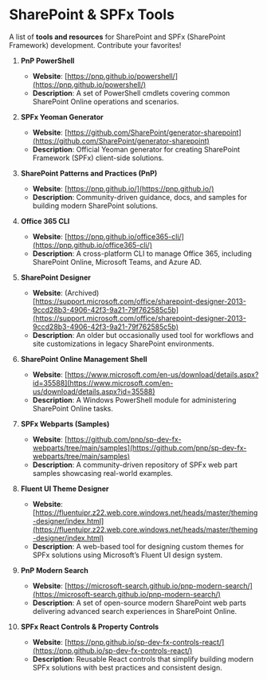 # SharePoint & SPFx Tools

A list of **tools and resources** for SharePoint and SPFx (SharePoint Framework) development. Contribute your favorites!

1. **PnP PowerShell**  
   - **Website**: [https://pnp.github.io/powershell/](https://pnp.github.io/powershell/)  
   - **Description**: A set of PowerShell cmdlets covering common SharePoint Online operations and scenarios.

2. **SPFx Yeoman Generator**  
   - **Website**: [https://github.com/SharePoint/generator-sharepoint](https://github.com/SharePoint/generator-sharepoint)  
   - **Description**: Official Yeoman generator for creating SharePoint Framework (SPFx) client-side solutions.

3. **SharePoint Patterns and Practices (PnP)**  
   - **Website**: [https://pnp.github.io/](https://pnp.github.io/)  
   - **Description**: Community-driven guidance, docs, and samples for building modern SharePoint solutions.

4. **Office 365 CLI**  
   - **Website**: [https://pnp.github.io/office365-cli/](https://pnp.github.io/office365-cli/)  
   - **Description**: A cross-platform CLI to manage Office 365, including SharePoint Online, Microsoft Teams, and Azure AD.

5. **SharePoint Designer**  
   - **Website**: (Archived) [https://support.microsoft.com/office/sharepoint-designer-2013-9ccd28b3-4906-42f3-9a21-79f762585c5b](https://support.microsoft.com/office/sharepoint-designer-2013-9ccd28b3-4906-42f3-9a21-79f762585c5b)  
   - **Description**: An older but occasionally used tool for workflows and site customizations in legacy SharePoint environments.

6. **SharePoint Online Management Shell**  
   - **Website**: [https://www.microsoft.com/en-us/download/details.aspx?id=35588](https://www.microsoft.com/en-us/download/details.aspx?id=35588)  
   - **Description**: A Windows PowerShell module for administering SharePoint Online tasks.

7. **SPFx Webparts (Samples)**  
   - **Website**: [https://github.com/pnp/sp-dev-fx-webparts/tree/main/samples](https://github.com/pnp/sp-dev-fx-webparts/tree/main/samples)  
   - **Description**: A community-driven repository of SPFx web part samples showcasing real-world examples.

8. **Fluent UI Theme Designer**  
   - **Website**: [https://fluentuipr.z22.web.core.windows.net/heads/master/theming-designer/index.html](https://fluentuipr.z22.web.core.windows.net/heads/master/theming-designer/index.html)  
   - **Description**: A web-based tool for designing custom themes for SPFx solutions using Microsoft’s Fluent UI design system.

9. **PnP Modern Search**  
   - **Website**: [https://microsoft-search.github.io/pnp-modern-search/](https://microsoft-search.github.io/pnp-modern-search/)  
   - **Description**: A set of open-source modern SharePoint web parts delivering advanced search experiences in SharePoint Online.

10. **SPFx React Controls & Property Controls**  
    - **Website**: [https://pnp.github.io/sp-dev-fx-controls-react/](https://pnp.github.io/sp-dev-fx-controls-react/)  
    - **Description**: Reusable React controls that simplify building modern SPFx solutions with best practices and consistent design.
